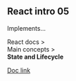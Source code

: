 ## React intro 05

Implements...  

React docs >  
Main concepts >  
**State and Lifecycle**

[Doc link](https://reactjs.org/docs/state-and-lifecycle.html)
